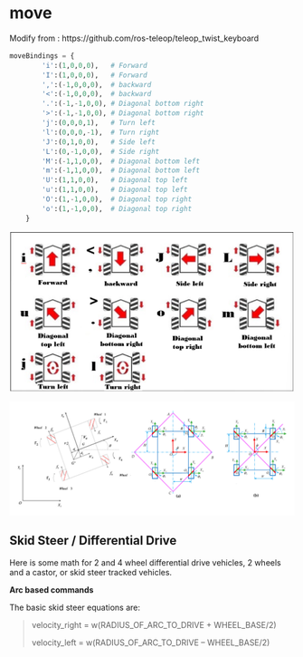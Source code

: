 # move
<p>Modify from : https://github.com/ros-teleop/teleop_twist_keyboard</p>

```Python
moveBindings = {
        'i':(1,0,0,0),   # Forward
        'I':(1,0,0,0),   # Forward
        ',':(-1,0,0,0),  # backward
        '<':(-1,0,0,0),  # backward
        '.':(-1,-1,0,0), # Diagonal bottom right
        '>':(-1,-1,0,0), # Diagonal bottom right
        'j':(0,0,0,1),   # Turn left
        'l':(0,0,0,-1),  # Turn right
        'J':(0,1,0,0),   # Side left
        'L':(0,-1,0,0),  # Side right
        'M':(-1,1,0,0),  # Diagonal bottom left
        'm':(-1,1,0,0),  # Diagonal bottom left
        'U':(1,1,0,0),   # Diagonal top left
        'u':(1,1,0,0),   # Diagonal top left
        'O':(1,-1,0,0),  # Diagonal top right
        'o':(1,-1,0,0),  # Diagonal top right
    }
```
<p align="center">
  <img src="image/1.png" />
</p>
<p align="center">
  <img src="image/2.png" />
</p>

## Skid Steer / Differential Drive
<p>Here is some math for 2 and 4 wheel differential drive vehicles, 2 wheels and a castor, or skid steer tracked vehicles.</p>
<p><b>Arc based commands</b></p>
<p>The basic skid steer equations are:</p>

>velocity_right = w(RADIUS_OF_ARC_TO_DRIVE + WHEEL_BASE/2)
>
>velocity_left = w(RADIUS_OF_ARC_TO_DRIVE – WHEEL_BASE/2)

